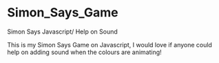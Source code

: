 # Simon_Says_Game
Simon Says Javascript/ Help on Sound

This is my Simon Says Game on Javascript, I would love if anyone could help on adding sound when the colours are animating!
